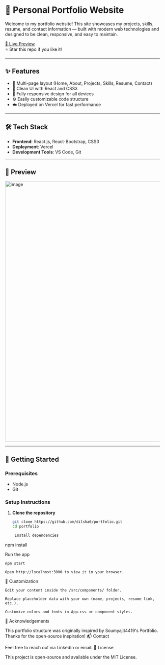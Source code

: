 # 🚀 Personal Portfolio Website

Welcome to my portfolio website! This site showcases my projects, skills, resume, and contact information — built with modern web technologies and designed to be clean, responsive, and easy to maintain.

[🔗 Live Preview](https://yourname.vercel.app)  
⭐ Star this repo if you like it!

---

## ✨ Features

- 🔹 Multi-page layout (Home, About, Projects, Skills, Resume, Contact)
- 🎨 Clean UI with React and CSS3
- 📱 Fully responsive design for all devices
- ⚙️ Easily customizable code structure
- ☁️ Deployed on Vercel for fast performance

---

## 🛠 Tech Stack

- **Frontend**: React.js, React-Bootstrap, CSS3
- **Deployment**: Vercel
- **Development Tools**: VS Code, Git

---

## 📸 Preview

<img width="1855" height="845" alt="image" src="https://github.com/user-attachments/assets/8552b0c3-6c09-4123-a8c2-5a36f8f8482e" />


---

## 🚀 Getting Started

### Prerequisites
- Node.js
- Git

### Setup Instructions

1. **Clone the repository**
   ```bash
   git clone https://github.com/dilsha6/portfolio.git
   cd portfolio

    Install dependencies

npm install

Run the app

    npm start

    Open http://localhost:3000 to view it in your browser.

🔧 Customization

    Edit your content inside the /src/components/ folder.

    Replace placeholder data with your own (name, projects, resume link, etc.).

    Customize colors and fonts in App.css or component styles.

🙏 Acknowledgements

This portfolio structure was originally inspired by Soumyajit4419's Portfolio. Thanks for the open-source inspiration!
📬 Contact

Feel free to reach out via LinkedIn or email.
📌 License

This project is open-source and available under the MIT License.
